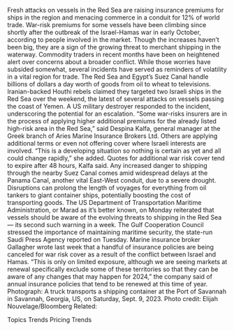 Fresh attacks on vessels in the Red Sea are raising insurance premiums for ships in the region and menacing commerce in a conduit for 12% of world trade.
War-risk premiums for some vessels have been climbing since shortly after the outbreak of the Israel-Hamas war in early October, according to people involved in the market. Though the increases haven’t been big, they are a sign of the growing threat to merchant shipping in the waterway.
Commodity traders in recent months have been on heightened alert over concerns about a broader conflict. While those worries have subsided somewhat, several incidents have served as reminders of volatility in a vital region for trade. The Red Sea and Egypt’s Suez Canal handle billions of dollars a day worth of goods from oil to wheat to televisions.
Iranian-backed Houthi rebels claimed they targeted two Israeli ships in the Red Sea over the weekend, the latest of several attacks on vessels passing the coast of Yemen. A US military destroyer responded to the incident, underscoring the potential for an escalation.
“Some war-risks insurers are in the process of applying higher additional premiums for the already listed high-risk area in the Red Sea,” said Despina Kalfa, general manager at the Greek branch of Aries Marine Insurance Brokers Ltd. Others are applying additional terms or even not offering cover where Israeli interests are involved.
“This is a developing situation so nothing is certain as yet and all could change rapidly,” she added. Quotes for additional war risk cover tend to expire after 48 hours, Kalfa said.
Any increased danger to shipping through the nearby Suez Canal comes amid widespread delays at the Panama Canal, another vital East-West conduit, due to a severe drought. Disruptions can prolong the length of voyages for everything from oil tankers to giant container ships, potentially boosting the cost of transporting goods.
The US Department of Transportation Maritime Administration, or Marad as it’s better known, on Monday reiterated that vessels should be aware of the evolving threats to shipping in the Red Sea — its second such warning in a week. The Gulf Cooperation Council stressed the importance of maintaining maritime security, the state-run Saudi Press Agency reported on Tuesday.
Marine insurance broker Gallagher wrote last week that a handful of insurance policies are being canceled for war risk cover as a result of the conflict between Israel and Hamas.
“This is only on limited exposure, although we are seeing markets at renewal specifically exclude some of these territories so that they can be aware of any changes that may happen for 2024,” the company said of annual insurance policies that tend to be renewed at this time of year.
Photograph: A truck transports a shipping container at the Port of Savannah in Savannah, Georgia, US, on Saturday, Sept. 9, 2023. Photo credit: Elijah Nouvelage/Bloomberg
Related:

Topics
Trends
Pricing Trends
